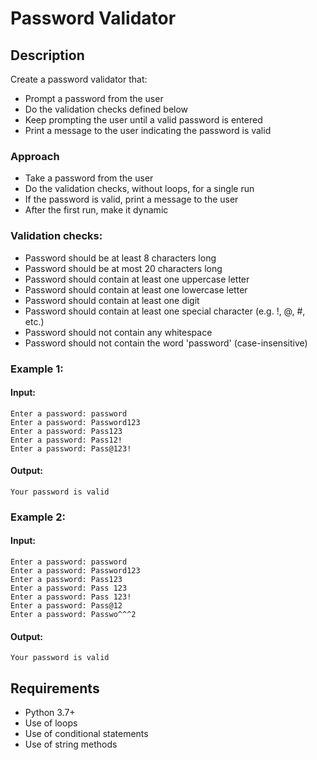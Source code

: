 # Password Validator

## Description
Create a password validator that:
- Prompt a password from the user
- Do the validation checks defined below
- Keep prompting the user until a valid password is entered
- Print a message to the user indicating the password is valid

### Approach
- Take a password from the user
- Do the validation checks, without loops, for a single run
- If the password is valid, print a message to the user
- After the first run, make it dynamic


### Validation checks:
- Password should be at least 8 characters long
- Password should be at most 20 characters long
- Password should contain at least one uppercase letter
- Password should contain at least one lowercase letter
- Password should contain at least one digit
- Password should contain at least one special character (e.g. !, @, #, etc.)
- Password should not contain any whitespace
- Password should not contain the word 'password' (case-insensitive)

### Example 1:
#### Input:
```
Enter a password: password
Enter a password: Password123
Enter a password: Pass123
Enter a password: Pass12!
Enter a password: Pass@123!
```
#### Output:
```
Your password is valid
```

### Example 2:
#### Input:
```
Enter a password: password
Enter a password: Password123
Enter a password: Pass123
Enter a password: Pass 123
Enter a password: Pass 123!
Enter a password: Pass@12
Enter a password: Passwo^^^2
```

#### Output:
```
Your password is valid
```

## Requirements
- Python 3.7+
- Use of loops
- Use of conditional statements
- Use of string methods
